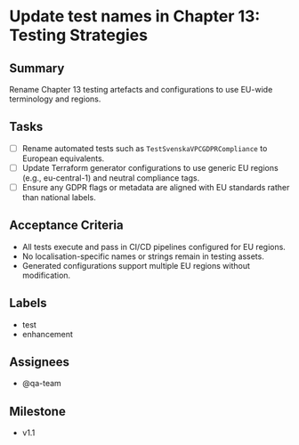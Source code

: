 # Update test names in Chapter 13: Testing Strategies

## Summary
Rename Chapter 13 testing artefacts and configurations to use EU-wide terminology and regions.

## Tasks
- [ ] Rename automated tests such as `TestSvenskaVPCGDPRCompliance` to European equivalents.
- [ ] Update Terraform generator configurations to use generic EU regions (e.g., eu-central-1) and neutral compliance tags.
- [ ] Ensure any GDPR flags or metadata are aligned with EU standards rather than national labels.

## Acceptance Criteria
- All tests execute and pass in CI/CD pipelines configured for EU regions.
- No localisation-specific names or strings remain in testing assets.
- Generated configurations support multiple EU regions without modification.

## Labels
- test
- enhancement

## Assignees
- @qa-team

## Milestone
- v1.1
